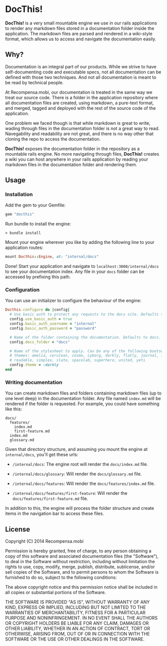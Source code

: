 # DocThis!

**DocThis!** is a very small mountable engine we use in our rails applications
to render any markdown files stored in a documentation folder inside the
application. The markdown files are parsed and rendered in a wiki-style format,
which allows us to access and navigate the documentation easily.

## Why?

Documentation is an integral part of our products. While we strive to have
self-documenting code and executable specs, not all documentation can be
defined with those two techniques. And not all documentation is meant to be
read by technical people.

At Recompensa.mobi, our documentation is treated in the same way we treat our
source code. There is a folder in the application repository where all
documentation files are created, using markdown, a pure-text format, and
merged, tagged and deployed with the rest of the source code of the
application.

One problem we faced though is that while markdown is great to write, wading
through files in the documentation folder is not a great way to read.
Navegability and readability are not great, and there is no way other that
cloning the repo to access the documentation.

**DocThis!** exposes the documentation folder in the repository as a mountable
rails engine. No more navigating through files, **DocThis!** creates a wiki you
can host anywhere in your rails application by reading your markdown files in
the documentation folder and rendering them.

## Usage

### Installation

Add the gem to your Gemfile:

~~~ruby
gem "docthis"
~~~

Run bundle to install the engine:

~~~
> bundle install
~~~

Mount your engine wherever you like by adding the following line to your
application routes:

~~~ruby
mount Docthis::Engine, at: "internal/docs"
~~~

Done! Start your application and navigate to `localhost:3000/internal/docs` to
see your documentation index. Any file in your `docs` folder can be accessed by
prefixing this path.

### Configuration

You can use an initializer to configure the behaviour of the engine:

~~~ruby
Docthis.configure do |config|
  # Use basic auth to protect any requests to the docs site. Defaults to false.
  config.use_basic_auth = true
  config.basic_auth_username = "internal"
  config.basic_auth_password = "password"

  # Name of the folder containing the documentation. Defaults to docs.
  config.docs_folder = "docs"

  # Name of the stylesheet to apply. Can be any of the following bootswatch
  # themes: amelia, cerulean, cosmo, cyborg, darkly, flatly, journal, lumen,
  # readable, simplex, slate, spacelab, superhero, united, yeti
  config.theme = :darkly
end
~~~

### Writing documentation

You can create markdown files and folders containing markdown files (up to one
level deep) in the documentation folder. Any file named `index.md` will be
rendered if the folder is requested. For example, you could have something like
this:

~~~
docs/
  features/
    index.md
    first-feature.md
  index.md
  glossary.md
~~~

Given that directory structure, and assuming you mount the engine at
`internal/docs`, you'll get these urls:

* `/internal/docs`: The engine root will render the `docs/index.md` file.

* `/internal/docs/glossary`: Will render the `docs/glossary.md` file.

* `/internal/docs/features`: Will render the `docs/features/index.md` file.

* `/internal/docs/features/first-feature`: Will render the
  `docs/features/first-feature.md` file.

In addition to this, the engine will process the folder structure and create
items in the navigation bar to access these files.

## License

Copyright (C) 2014 Recompensa.mobi


Permission is hereby granted, free of charge, to any person obtaining a copy of
this software and associated documentation files (the "Software"), to deal in
the Software without restriction, including without limitation the rights to
use, copy, modify, merge, publish, distribute, sublicense, and/or sell copies
of the Software, and to permit persons to whom the Software is furnished to do
so, subject to the following conditions:

The above copyright notice and this permission notice shall be included in all
copies or substantial portions of the Software.

THE SOFTWARE IS PROVIDED "AS IS", WITHOUT WARRANTY OF ANY KIND, EXPRESS OR
IMPLIED, INCLUDING BUT NOT LIMITED TO THE WARRANTIES OF MERCHANTABILITY,
FITNESS FOR A PARTICULAR PURPOSE AND NONINFRINGEMENT. IN NO EVENT SHALL THE
AUTHORS OR COPYRIGHT HOLDERS BE LIABLE FOR ANY CLAIM, DAMAGES OR OTHER
LIABILITY, WHETHER IN AN ACTION OF CONTRACT, TORT OR OTHERWISE, ARISING FROM,
OUT OF OR IN CONNECTION WITH THE SOFTWARE OR THE USE OR OTHER DEALINGS IN THE
SOFTWARE.

